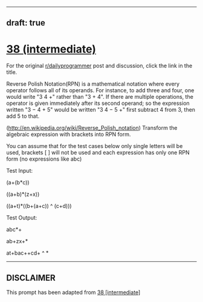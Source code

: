 ---
draft: true
----

# [38 (intermediate)](https://www.reddit.com/r/dailyprogrammer/comments/s2na8/4102012_challenge_38_intermediate/)

For the original [r/dailyprogrammer](https://www.reddit.com/r/dailyprogrammer/) post and discussion, click the link in the title.

Reverse Polish Notation(RPN) is a mathematical notation where every operator follows all of its operands. For instance, to add three and four, one would write "3 4 +" rather than "3 + 4". If there are multiple operations, the operator is given immediately after its second operand; so the expression written "3 − 4 + 5" would be written "3 4 − 5 +" first subtract 4 from 3, then add 5 to that.

(http://en.wikipedia.org/wiki/Reverse_Polish_notation)
Transform the algebraic expression with brackets into RPN form.

You can assume that for the test cases below only single letters will be used, brackets [ ] will not be used and each expression has only one RPN form (no expressions like abc)

Test Input:

(a+(b*c))

((a+b)*(z+x))

((a+t)*((b+(a+c)) ^ (c+d)))

Test Output:

abc*+

ab+zx+*

at+bac++cd+ ^ *


----
## **DISCLAIMER**
This prompt has been adapted from [38 [intermediate]](https://www.reddit.com/r/dailyprogrammer/comments/s2na8/4102012_challenge_38_intermediate/
)
